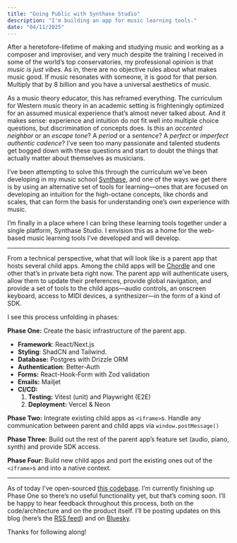 ```yaml
---
title: "Going Public with Synthase Studio"
description: "I'm building an app for music learning tools."
date: "04/11/2025"
---
```


After a heretofore-lifetime of making and studying music and working as a composer and improviser, and very much despite the training I received in some of the world’s top conservatories, my professional opinion is that _music is just vibes_. As in, there are no objective rules about what makes music good. If music resonates with someone, it is good for that person. Multiply that by 8 billion and you have a universal aesthetics of music.

As a music theory educator, this has reframed everything. The curriculum for Western music theory in an academic setting is frighteningly optimized for an assumed musical experience that’s almost never talked about. And it makes sense: experience and intuition do not fit well into multiple choice questions, but discrimination of concepts does. Is this an _accented neighbor_ or an _escape tone_? A _period_ or a _sentence_? A _perfect_ or _imperfect_ _authentic cadence_? I’ve seen too many passionate and talented students get bogged down with these questions and start to doubt the things that actually matter about themselves as musicians.

I’ve been attempting to solve this through the curriculum we’ve been developing in my music school [Synthase](https://synthase.cc), and one of the ways we get there is by using an alternative set of tools for learning—ones that are focused on developing an intuition for the high-octane concepts, like chords and scales, that can form the basis for understanding one’s _own_ experience with music.

I’m finally in a place where I can bring these learning tools together under a single platform, Synthase Studio. I envision this as a home for the web-based music learning tools I’ve developed and will develop.

---

From a technical perspective, what that will look like is a parent app that hosts several child apps. Among the child apps will be [Chordle](https://www.natemay.dev/projects/chordle) and one other that’s in private beta right now. The parent app will authenticate users, allow them to update their preferences, provide global navigation, and provide a set of tools to the child apps—audio controls, an onscreen keyboard, access to MIDI devices, a synthesizer—in the form of a kind of SDK.

I see this process unfolding in phases:

**Phase One:** Create the basic infrastructure of the parent app.

- **Framework**: React/Next.js
- **Styling**: ShadCN and Tailwind.
- **Database:** Postgres with Drizzle ORM
- **Authentication**: Better-Auth
- **Forms:** React-Hook-Form with Zod validation
- **Emails:** Mailjet
- **CI/CD:**
  1. **Testing:** Vitest (unit) and Playwright (E2E)
  2. **Deployment:** Vercel & Neon

**Phase Two:** Integrate existing child apps as `<iframe>`s. Handle any communication between parent and child apps via `window.postMessage()`

**Phase Three:** Build out the rest of the parent app’s feature set (audio, piano, synth) and provide SDK access.

**Phase Four:** Build new child apps and port the existing ones out of the `<iframe>`s and into a native context.

---

As of today I’ve open-sourced [this codebase](https://github.com/synthase-music/synthase-studio). I’m currently finishing up Phase One so there’s no useful functionality yet, but that’s coming soon. I’ll be happy to hear feedback throughout this process, both on the code/architecture and on the product itself. I’ll be posting updates on this blog (here’s the [RSS feed](https://www.natemay.dev/rss.xml)) and on [Bluesky](https://bsky.app/profile/natemay.dev).

Thanks for following along!
